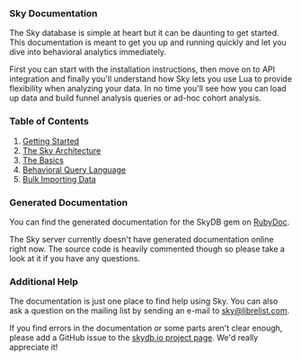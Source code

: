 ### Sky Documentation

The Sky database is simple at heart but it can be daunting to get started.
This documentation is meant to get you up and running quickly and let you dive into behavioral analytics immediately.

First you can start with the installation instructions, then move on to API integration and finally you'll understand how Sky lets you use Lua to provide flexibility when analyzing your data.
In no time you'll see how you can load up data and build funnel analysis queries or ad-hoc cohort analysis.

### Table of Contents

1. [Getting Started](getting-started.html)
1. [The Sky Architecture](architecture.html)
1. [The Basics](basics.html)
1. [Behavioral Query Language](query.html)
1. [Bulk Importing Data](import.html)


### Generated Documentation

You can find the generated documentation for the SkyDB gem on [RubyDoc](http://rubydoc.info/gems/skydb/frames).

The Sky server currently doesn't have generated documentation online right now.
The source code is heavily commented though so please take a look at it if you have any questions.


### Additional Help

The documentation is just one place to find help using Sky.
You can also ask a question on the mailing list by sending an e-mail to [sky@librelist.com](mailto:sky@librelist.com).

If you find errors in the documentation or some parts aren't clear enough, please add a GitHub issue to the [skydb.io project page](https://github.com/benbjohnson/skydb.io).
We'd really appreciate it!

